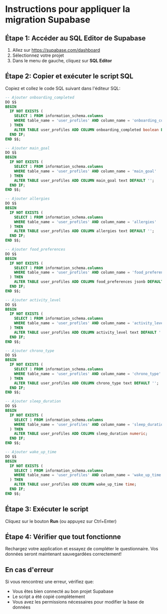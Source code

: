 # Instructions pour appliquer la migration Supabase

## Étape 1: Accéder au SQL Editor de Supabase

1. Allez sur https://supabase.com/dashboard
2. Sélectionnez votre projet
3. Dans le menu de gauche, cliquez sur **SQL Editor**

## Étape 2: Copier et exécuter le script SQL

Copiez et collez le code SQL suivant dans l'éditeur SQL:

```sql
-- Ajouter onboarding_completed
DO $$
BEGIN
  IF NOT EXISTS (
    SELECT 1 FROM information_schema.columns
    WHERE table_name = 'user_profiles' AND column_name = 'onboarding_completed'
  ) THEN
    ALTER TABLE user_profiles ADD COLUMN onboarding_completed boolean DEFAULT false;
  END IF;
END $$;

-- Ajouter main_goal
DO $$
BEGIN
  IF NOT EXISTS (
    SELECT 1 FROM information_schema.columns
    WHERE table_name = 'user_profiles' AND column_name = 'main_goal'
  ) THEN
    ALTER TABLE user_profiles ADD COLUMN main_goal text DEFAULT '';
  END IF;
END $$;

-- Ajouter allergies
DO $$
BEGIN
  IF NOT EXISTS (
    SELECT 1 FROM information_schema.columns
    WHERE table_name = 'user_profiles' AND column_name = 'allergies'
  ) THEN
    ALTER TABLE user_profiles ADD COLUMN allergies text DEFAULT '';
  END IF;
END $$;

-- Ajouter food_preferences
DO $$
BEGIN
  IF NOT EXISTS (
    SELECT 1 FROM information_schema.columns
    WHERE table_name = 'user_profiles' AND column_name = 'food_preferences'
  ) THEN
    ALTER TABLE user_profiles ADD COLUMN food_preferences jsonb DEFAULT '[]'::jsonb;
  END IF;
END $$;

-- Ajouter activity_level
DO $$
BEGIN
  IF NOT EXISTS (
    SELECT 1 FROM information_schema.columns
    WHERE table_name = 'user_profiles' AND column_name = 'activity_level'
  ) THEN
    ALTER TABLE user_profiles ADD COLUMN activity_level text DEFAULT '';
  END IF;
END $$;

-- Ajouter chrono_type
DO $$
BEGIN
  IF NOT EXISTS (
    SELECT 1 FROM information_schema.columns
    WHERE table_name = 'user_profiles' AND column_name = 'chrono_type'
  ) THEN
    ALTER TABLE user_profiles ADD COLUMN chrono_type text DEFAULT '';
  END IF;
END $$;

-- Ajouter sleep_duration
DO $$
BEGIN
  IF NOT EXISTS (
    SELECT 1 FROM information_schema.columns
    WHERE table_name = 'user_profiles' AND column_name = 'sleep_duration'
  ) THEN
    ALTER TABLE user_profiles ADD COLUMN sleep_duration numeric;
  END IF;
END $$;

-- Ajouter wake_up_time
DO $$
BEGIN
  IF NOT EXISTS (
    SELECT 1 FROM information_schema.columns
    WHERE table_name = 'user_profiles' AND column_name = 'wake_up_time'
  ) THEN
    ALTER TABLE user_profiles ADD COLUMN wake_up_time time;
  END IF;
END $$;
```

## Étape 3: Exécuter le script

Cliquez sur le bouton **Run** (ou appuyez sur Ctrl+Enter)

## Étape 4: Vérifier que tout fonctionne

Rechargez votre application et essayez de compléter le questionnaire. Vos données seront maintenant sauvegardées correctement!

## En cas d'erreur

Si vous rencontrez une erreur, vérifiez que:
- Vous êtes bien connecté au bon projet Supabase
- Le script a été copié complètement
- Vous avez les permissions nécessaires pour modifier la base de données
